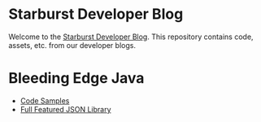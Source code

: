 # Starburst Developer Blog

Welcome to the [Starburst Developer Blog](https://www.starburst.io/blog/). This repository contains code, assets, etc. from our developer blogs.

# Bleeding Edge Java
- [Code Samples](bleeding-edge-java/code)
- [Full Featured JSON Library](bleeding-edge-java/json)
